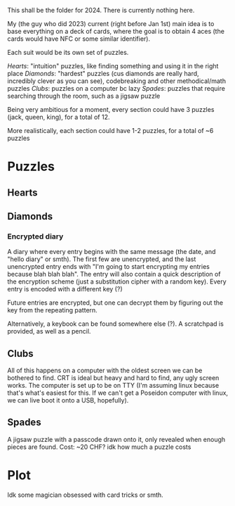 This shall be the folder for 2024. There is currently nothing here.

My (the guy who did 2023) current (right before Jan 1st) main idea is to base everything on a deck of cards, where the goal is to obtain 4 aces (the cards would have NFC or some similar identifier).

Each suit would be its own set of puzzles.

*Hearts*: "intuition" puzzles, like finding something and using it in the right place
*Diamonds*: "hardest" puzzles (cus diamonds are really hard, incredibly clever as you can see), codebreaking and other methodical/math puzzles
*Clubs*: puzzles on a computer bc lazy
*Spades*: puzzles that require searching through the room, such as a jigsaw puzzle

Being very ambitious for a moment, every section could have 3 puzzles (jack, queen, king), for a total of 12.

More realistically, each section could have 1-2 puzzles, for a total of ~6 puzzles

# Puzzles
## Hearts

## Diamonds

### Encrypted diary
A diary where every entry begins with the same message (the date, and "hello diary" or smth). The first few are unencrypted, and the last unencrypted entry ends with "I'm going to start encrypting my entries because blah blah blah".
The entry will also contain a quick description of the encryption scheme (just a substitution cipher with a random key). Every entry is encoded with a different key (?)

Future entries are encrypted, but one can decrypt them by figuring out the key from the repeating pattern.

Alternatively, a keybook can be found somewhere else (?). A scratchpad is provided, as well as a pencil.

## Clubs

All of this happens on a computer with the oldest screen we can be bothered to find. CRT is ideal but heavy and hard to find, any ugly screen works.
The computer is set up to be on TTY (I'm assuming linux because that's what's easiest for this. If we can't get a Poseidon computer with linux, we can live boot it onto a USB, hopefully).


## Spades

A jigsaw puzzle with a passcode drawn onto it, only revealed when enough pieces are found. Cost: ~20 CHF? idk how much a puzzle costs

# Plot

Idk some magician obsessed with card tricks or smth.
